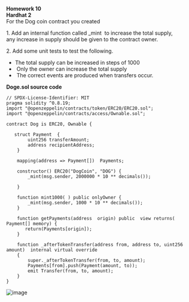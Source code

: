 **Homework 10**  
**Hardhat 2**  
For the Dog coin contract you created  

1\. Add an internal function called \_mint  to increase the total supply,  
any increase in supply should be given to the contract owner.  

2\. Add some unit tests to test the following.  

*   The total supply can be increased in steps of 1000
*    Only the owner can increase the total supply  
*    The correct events are produced when transfers occur.

**Doge.sol source code**
```solidity
// SPDX-License-Identifier: MIT
pragma solidity ^0.8.19;
import "@openzeppelin/contracts/token/ERC20/ERC20.sol";
import "@openzeppelin/contracts/access/Ownable.sol";

contract Dog is ERC20, Ownable {

   struct Payment  {
        uint256 transferAmount;
        address recipientAddress;
    }
 
    mapping(address => Payment[])  Payments;
    
    constructor() ERC20("DogCoin", "DOG") {
        _mint(msg.sender, 2000000 * 10 ** decimals());
        
    }

    function mint1000( ) public onlyOwner {
        _mint(msg.sender, 1000 * 10 ** decimals());
    }
    
    function getPayments(address  origin) public  view returns( Payment[] memory) {
       return(Payments[origin]);
    }
    
    function _afterTokenTransfer(address from, address to, uint256 amount)  internal virtual override
    {
        super._afterTokenTransfer(from, to, amount);
        Payments[from].push(Payment(amount, to));
        emit Transfer(from, to, amount);
    }
}
````

![image](https://raw.githubusercontent.com/sergiotechx/bnbchainzero2hero/main/homework10/test.PNG)

